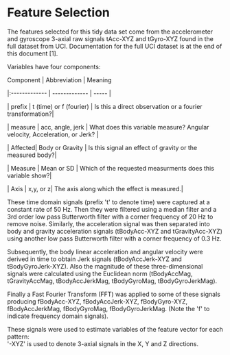 Feature Selection 
=================
The features selected for this tidy data set come from the accelerometer and gyroscope 3-axial raw signals tAcc-XYZ and tGyro-XYZ found in the full dataset from UCI. Documentation for the full UCI dataset is at the end of this document [1].

Variables have four components:

Component | Abbreviation | Meaning

|:------------- | ------------- | ----- |

| prefix | t (time) or f (fourier) | Is this a direct observation or a fourier transformation?|

| measure |  acc, angle, jerk  |  What does this variable measure? Angular velocity, Acceleration, or Jerk? |

| Affected| Body or Gravity | Is this signal an effect of gravity or the measured body?|

| Measure | Mean or SD | Which of the requested measurments does this variable show?|

| Axis | x,y, or z| The axis along which the effect is measured.|


These time domain signals (prefix 't' to denote time) were captured at a constant rate of 50 Hz. Then they were filtered using a median filter and a 3rd order low pass Butterworth filter with a corner frequency of 20 Hz to remove noise. Similarly, the acceleration signal was then separated into body and gravity acceleration signals (tBodyAcc-XYZ and tGravityAcc-XYZ) using another low pass Butterworth filter with a corner frequency of 0.3 Hz. 

Subsequently, the body linear acceleration and angular velocity were derived in time to obtain Jerk signals (tBodyAccJerk-XYZ and tBodyGyroJerk-XYZ). Also the magnitude of these three-dimensional signals were calculated using the Euclidean norm (tBodyAccMag, tGravityAccMag, tBodyAccJerkMag, tBodyGyroMag, tBodyGyroJerkMag). 

Finally a Fast Fourier Transform (FFT) was applied to some of these signals producing fBodyAcc-XYZ, fBodyAccJerk-XYZ, fBodyGyro-XYZ, fBodyAccJerkMag, fBodyGyroMag, fBodyGyroJerkMag. (Note the 'f' to indicate frequency domain signals). 

These signals were used to estimate variables of the feature vector for each pattern:  
'-XYZ' is used to denote 3-axial signals in the X, Y and Z directions.

